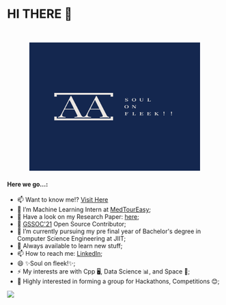 <h1>HI THERE 👋 </h1>
<br>
<p align="center">   
<img src="https://github.com/aakriti1318/aakriti1318/blob/main/Aakriti%20Aggarwal-logos.jpeg" alt="AKKU" width="400" height="300">
</p>
<h4>Here we go...:</h4>

- 📫 Want to know me!? <a href="https://aakritiaggarwal.weebly.com/">Visit Here</a>
- 🔭 I’m Machine Learning Intern at <a href ="https://www.medtoureasy.com/">MedTourEasy</a>;
- 🔭 Have a look on my Research Paper: <a href="https://github.com/aakriti1318/isSwap">here</a>;
- 🔭 <a href="https://gssoc.girlscript.tech/">GSSOC'21</a>  Open Source Contributor; 
- 🌱 I’m currently pursuing my pre final year of Bachelor's degree in Computer Science Engineering at JIIT;
- 💬 Always available to learn new stuff;
- 📫 How to reach me: <a href="https://www.linkedin.com/in/aakritiaggarwal13/">LinkedIn</a>;
- 😄 ✨Soul on fleek!✨;
- ⚡ My interests are with Cpp 🖥️, Data Science 📊, and Space 🚀;
- 💬 Highly interested in forming a group for Hackathons, Competitions 😊;

![](https://komarev.com/ghpvc/?username=aakriti1318&style=plastic)
